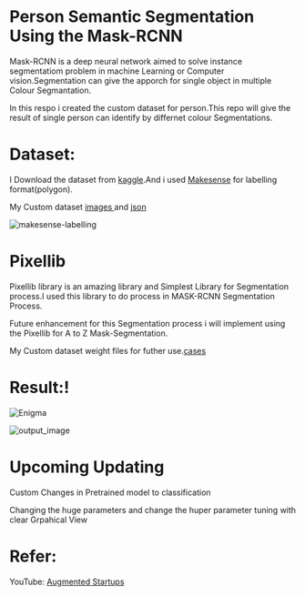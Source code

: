 # Person Semantic Segmentation Using the Mask-RCNN

Mask-RCNN is a deep neural network aimed to solve instance segmentatiom problem in machine Learning or Computer vision.Segmentation can give the apporch for single object in multiple Colour Segmantation.



In this respo i created the custom dataset for person.This repo will give the result of single person can identify by differnet colour Segmentations.

# Dataset:
I Download the dataset from <a href="https://www.kaggle.com/karthika95/pedestrian-detection">kaggle</a>.And i used <a href="https://www.makesense.ai/">Makesense</a> for labelling format(polygon).

My Custom dataset <a href="https://drive.google.com/drive/folders/1k8GU1cUBCREZ1RT87HRkM4pL6PMJFTW9?usp=sharing">images </a> and <a href="https://drive.google.com/drive/folders/1Rab_AheNG93SnbSUG6wQQnNU3p9fxAAm?usp=sharing">json </a>


![makesense-labelling](https://user-images.githubusercontent.com/67773609/130323780-fd2926e6-60da-4150-8154-198d67368ab7.png)

# Pixellib
Pixellib library is an amazing library and Simplest Library for Segmentation process.I used this library to do process in  MASK-RCNN Segmentation Process.

Future enhancement for this Segmentation process i will implement using the Pixellib for A to Z Mask-Segmentation.

My Custom dataset weight files for futher use.<a href="https://drive.google.com/file/d/1xehAsxbHUM-QXkLtZekFfaStZjqXmcFu/view?usp=sharing">cases</a>

# Result:!



![Enigma](https://user-images.githubusercontent.com/67773609/130324544-55887443-18da-4459-959f-5e7fa898e951.jpeg)



![output_image](https://user-images.githubusercontent.com/67773609/130324388-910971ae-1497-48a7-b7d7-6a17e732d839.jpg)

# Upcoming Updating 

Custom Changes in Pretrained model to classification

Changing the huge parameters and change the huper parameter tuning with clear Grpahical View

# Refer:

YouTube:
<a href="https://www.youtube.com/watch?v=EwxtyHHo3qI&list=PL_Nji0JOuXg30_KSzpImhVkxWJkixILEe">Augmented Startups</a>
